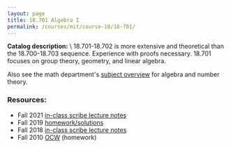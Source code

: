 ```yaml
---
layout: page
title: 18.701 Algebra I
permalink: /courses/mit/course-18/18-701/
---
```


**Catalog description:**
\\
18.701-18.702 is more extensive and theoretical than the 18.700-18.703 sequence. Experience with proofs necessary. 18.701 focuses on group theory, geometry, and linear algebra.

Also see the math department's [subject overview](https://math.mit.edu/academics/undergrad/subjects/187x.html) for algebra and number theory.

### Resources:
- Fall 2021 [in-class scribe lecture notes](https://ocw.mit.edu/courses/res-18-011-algebra-i-student-notes-fall-2021/pages/student-notes/)
- Fall 2019 [homework/solutions](https://github.com/dkaysin/MIT-18.701-Algebra-I-solutions)
- Fall 2018 [in-class scribe lecture notes](https://web.stanford.edu/~lindrew/18.701.pdf)
- Fall 2010 [OCW](https://ocw.mit.edu/courses/18-701-algebra-i-fall-2010/) (homework)